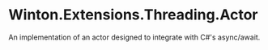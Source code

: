 # Winton.Extensions.Threading.Actor
An implementation of an actor designed to integrate with C#'s async/await.
